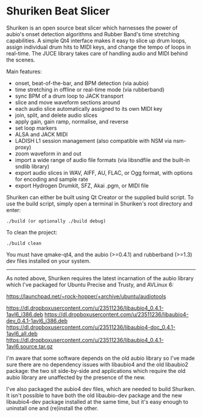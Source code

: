 Shuriken Beat Slicer
====================

Shuriken is an open source beat slicer which harnesses the power of aubio's onset detection algorithms and Rubber Band's time stretching capabilities. A simple Qt4 interface makes it easy to slice up drum loops, assign individual drum hits to MIDI keys, and change the tempo of loops in real-time. The JUCE library takes care of handling audio and MIDI behind the scenes.

Main features:

- onset, beat-of-the-bar, and BPM detection (via aubio)
- time stretching in offline or real-time mode (via rubberband)
- sync BPM of a drum loop to JACK transport
- slice and move waveform sections around
- each audio slice automatically assigned to its own MIDI key
- join, split, and delete audio slices
- apply gain, gain ramp, normalise, and reverse
- set loop markers
- ALSA and JACK MIDI
- LADISH L1 session management (also compatible with NSM via nsm-proxy)
- zoom waveform in and out
- import a wide range of audio file formats (via libsndfile and the built-in sndlib library)
- export audio slices in WAV, AIFF, AU, FLAC, or Ogg format, with options for encoding and sample rate
- export Hydrogen Drumkit, SFZ, Akai .pgm, or MIDI file

Shuriken can either be built using Qt Creator or the supplied build script. To use the build script, simply open a terminal in Shuriken's root directory and enter:

    ./build (or optionally ./build debug)

To clean the project:

    ./build clean

You must have qmake-qt4, and the aubio (>=0.4.1) and rubberband (>=1.3) dev files installed on your system.
___

As noted above, Shuriken requires the latest incarnation of the aubio library which I've packaged for Ubuntu Precise and Trusty, and AVLinux 6:

https://launchpad.net/~rock-hopper/+archive/ubuntu/audiotools

https://dl.dropboxusercontent.com/u/23511236/libaubio4_0.4.1-1avl6_i386.deb
https://dl.dropboxusercontent.com/u/23511236/libaubio4-dev_0.4.1-1avl6_i386.deb
https://dl.dropboxusercontent.com/u/23511236/libaubio4-doc_0.4.1-1avl6_all.deb
https://dl.dropboxusercontent.com/u/23511236/libaubio4_0.4.1-1avl6.source.tar.gz

I'm aware that some software depends on the old aubio library so I've made sure there are no dependency issues with libaubio4 and the old libaubio2 package: the two sit side-by-side and applications which require the old aubio library are unaffected by the presence of the new.

I've also packaged the aubio4 dev files, which are needed to build Shuriken.  It isn't possible to have both the old libaubio-dev package and the new libaubio4-dev package installed at the same time, but it's easy enough to uninstall one and (re)install the other.
